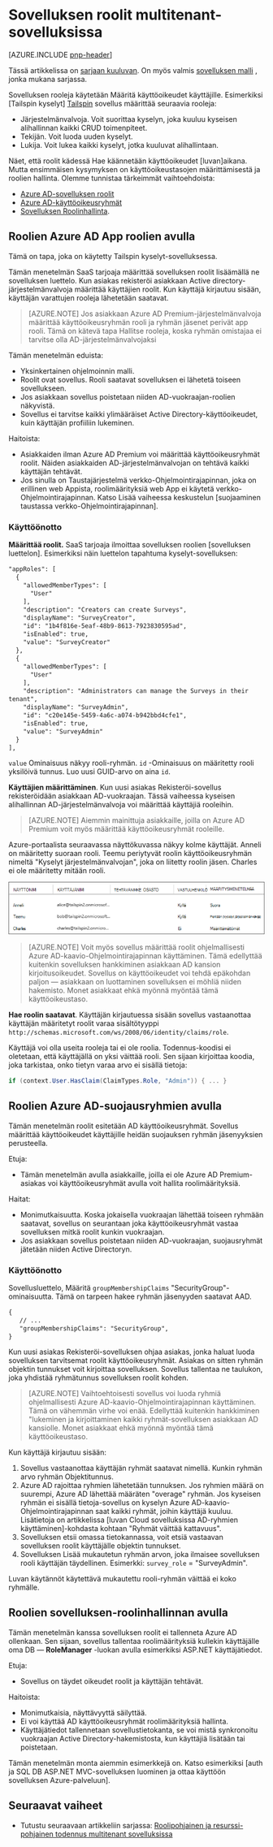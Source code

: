 <properties
   pageTitle="Sovelluksen roolit | Microsoft Azure"
   description="Tietoja luvan sovelluksen roolien avulla"
   services=""
   documentationCenter="na"
   authors="MikeWasson"
   manager="roshar"
   editor=""
   tags=""/>

<tags
   ms.service="guidance"
   ms.devlang="dotnet"
   ms.topic="article"
   ms.tgt_pltfrm="na"
   ms.workload="na"
   ms.date="02/16/2016"
   ms.author="mwasson"/>

#  <a name="application-roles-in-multitenant-applications"></a>Sovelluksen roolit multitenant-sovelluksissa

[AZURE.INCLUDE [pnp-header](../../includes/guidance-pnp-header-include.md)]

Tässä artikkelissa on [sarjaan kuuluvan]. On myös valmis [sovelluksen malli] , jonka mukana sarjassa.

Sovelluksen rooleja käytetään Määritä käyttöoikeudet käyttäjille. Esimerkiksi [Tailspin kyselyt] [ Tailspin] sovellus määrittää seuraavia rooleja:

- Järjestelmänvalvoja. Voit suorittaa kyselyn, joka kuuluu kyseisen alihallinnan kaikki CRUD toimenpiteet.
- Tekijän. Voit luoda uuden kyselyt.
- Lukija. Voit lukea kaikki kyselyt, jotka kuuluvat alihallintaan.

Näet, että roolit kädessä Hae käännetään käyttöoikeudet [luvan]aikana. Mutta ensimmäisen kysymyksen on käyttöoikeustasojen määrittämisestä ja roolien hallinta. Olemme tunnistaa tärkeimmät vaihtoehdoista:

-   [Azure AD-sovelluksen roolit](#roles-using-azure-ad-app-roles)
-   [Azure AD-käyttöoikeusryhmät](#roles-using-azure-ad-security-groups)
-   [Sovelluksen Roolinhallinta](#roles-using-an-application-role-manager).

## <a name="roles-using-azure-ad-app-roles"></a>Roolien Azure AD App roolien avulla

Tämä on tapa, joka on käytetty Tailspin kyselyt-sovelluksessa.

Tämän menetelmän SaaS tarjoaja määrittää sovelluksen roolit lisäämällä ne sovelluksen luettelo. Kun asiakas rekisteröi asiakkaan Active directory-järjestelmänvalvoja määrittää käyttäjien roolit. Kun käyttäjä kirjautuu sisään, käyttäjän varattujen rooleja lähetetään saatavat.

> [AZURE.NOTE] Jos asiakkaan Azure AD Premium-järjestelmänvalvoja määrittää käyttöoikeusryhmän rooli ja ryhmän jäsenet perivät app rooli. Tämä on kätevä tapa Hallitse rooleja, koska ryhmän omistajaa ei tarvitse olla AD-järjestelmänvalvojaksi

Tämän menetelmän eduista:

-   Yksinkertainen ohjelmoinnin malli.
-   Roolit ovat sovellus. Rooli saatavat sovelluksen ei lähetetä toiseen sovellukseen.
-   Jos asiakkaan sovellus poistetaan niiden AD-vuokraajan-roolien näkyvistä.
-   Sovellus ei tarvitse kaikki ylimääräiset Active Directory-käyttöoikeudet, kuin käyttäjän profiiliin lukeminen.

Haitoista:

- Asiakkaiden ilman Azure AD Premium voi määrittää käyttöoikeusryhmät roolit. Näiden asiakkaiden AD-järjestelmänvalvojan on tehtävä kaikki käyttäjän tehtävät.
- Jos sinulla on Taustajärjestelmä verkko-Ohjelmointirajapinnan, joka on erillinen web Appista, roolimäärityksiä web App ei käytetä verkko-Ohjelmointirajapinnan. Katso Lisää vaiheessa keskustelun [suojaaminen taustassa verkko-Ohjelmointirajapinnan].

### <a name="implementation"></a>Käyttöönotto

**Määrittää roolit.** SaaS tarjoaja ilmoittaa sovelluksen roolien [sovelluksen luettelon]. Esimerkiksi näin luettelon tapahtuma kyselyt-sovelluksen:

```
"appRoles": [
  {
    "allowedMemberTypes": [
      "User"
    ],
    "description": "Creators can create Surveys",
    "displayName": "SurveyCreator",
    "id": "1b4f816e-5eaf-48b9-8613-7923830595ad",
    "isEnabled": true,
    "value": "SurveyCreator"
  },
  {
    "allowedMemberTypes": [
      "User"
    ],
    "description": "Administrators can manage the Surveys in their tenant",
    "displayName": "SurveyAdmin",
    "id": "c20e145e-5459-4a6c-a074-b942bbd4cfe1",
    "isEnabled": true,
    "value": "SurveyAdmin"
  }
],
```

`value` Ominaisuus näkyy rooli-ryhmän. `id` -Ominaisuus on määritetty rooli yksilöivä tunnus. Luo uusi GUID-arvo on aina `id`.

**Käyttäjien määrittäminen**. Kun uusi asiakas Rekisteröi-sovellus rekisteröidään asiakkaan AD-vuokraajan. Tässä vaiheessa kyseisen alihallinnan AD-järjestelmänvalvoja voi määrittää käyttäjiä rooleihin.

> [AZURE.NOTE] Aiemmin mainittuja asiakkaille, joilla on Azure AD Premium voit myös määrittää käyttöoikeusryhmät rooleille.

Azure-portaalista seuraavassa näyttökuvassa näkyy kolme käyttäjät. Anneli on määritetty suoraan rooli. Teemu periytyvät roolin käyttöoikeusryhmän nimeltä "Kyselyt järjestelmänvalvojan", joka on liitetty roolin jäsen. Charles ei ole määritetty mitään rooli.

![Määritetyt käyttäjät](media/guidance-multitenant-identity/role-assignments.png)

> [AZURE.NOTE] Voit myös sovellus määrittää roolit ohjelmallisesti Azure AD-kaavio-Ohjelmointirajapinnan käyttäminen.  Tämä edellyttää kuitenkin sovelluksen hankkiminen asiakkaan AD kansion kirjoitusoikeudet. Sovellus on käyttöoikeudet voi tehdä epäkohdan paljon &mdash; asiakkaan on luottaminen sovelluksen ei möhliä niiden hakemisto. Monet asiakkaat ehkä myönnä myöntää tämä käyttöoikeustaso.

**Hae roolin saatavat**. Käyttäjän kirjautuessa sisään sovellus vastaanottaa käyttäjän määritetyt roolit varaa sisältötyyppi `http://schemas.microsoft.com/ws/2008/06/identity/claims/role`.  

Käyttäjä voi olla useita rooleja tai ei ole roolia. Todennus-koodisi ei oletetaan, että käyttäjällä on yksi väittää rooli. Sen sijaan kirjoittaa koodia, joka tarkistaa, onko tietyn varaa arvo ei sisällä tietoja:

```csharp
if (context.User.HasClaim(ClaimTypes.Role, "Admin")) { ... }
```

## <a name="roles-using-azure-ad-security-groups"></a>Roolien Azure AD-suojausryhmien avulla

Tämän menetelmän roolit esitetään AD käyttöoikeusryhmät. Sovellus määrittää käyttöoikeudet käyttäjille heidän suojauksen ryhmän jäsenyyksien perusteella.

Etuja:

-   Tämän menetelmän avulla asiakkaille, joilla ei ole Azure AD Premium-asiakas voi käyttöoikeusryhmät avulla voit hallita roolimäärityksiä.

Haitat:

- Monimutkaisuutta. Koska jokaisella vuokraajan lähettää toiseen ryhmään saatavat, sovellus on seurantaan joka käyttöoikeusryhmät vastaa sovelluksen mitkä roolit kunkin vuokraajan.
- Jos asiakkaan sovellus poistetaan niiden AD-vuokraajan, suojausryhmät jätetään niiden Active Directoryn.

### <a name="implementation"></a>Käyttöönotto

Sovellusluettelo, Määritä `groupMembershipClaims` "SecurityGroup"-ominaisuutta. Tämä on tarpeen hakee ryhmän jäsenyyden saatavat AAD.

```
{
   // ...
   "groupMembershipClaims": "SecurityGroup",
}
```

Kun uusi asiakas Rekisteröi-sovelluksen ohjaa asiakas, jonka haluat luoda sovelluksen tarvitsemat roolit käyttöoikeusryhmät. Asiakas on sitten ryhmän objektin tunnukset voit kirjoittaa sovelluksen. Sovellus tallentaa ne taulukon, joka yhdistää ryhmätunnus sovelluksen roolit kohden.

> [AZURE.NOTE] Vaihtoehtoisesti sovellus voi luoda ryhmiä ohjelmallisesti Azure AD-kaavio-Ohjelmointirajapinnan käyttäminen.  Tämä on vähemmän virhe voi enää. Edellyttää kuitenkin hankkiminen "lukeminen ja kirjoittaminen kaikki ryhmät-sovelluksen asiakkaan AD kansiolle. Monet asiakkaat ehkä myönnä myöntää tämä käyttöoikeustaso.

Kun käyttäjä kirjautuu sisään:

1.  Sovellus vastaanottaa käyttäjän ryhmät saatavat nimellä. Kunkin ryhmän arvo ryhmän Objektitunnus.
2.  Azure AD rajoittaa ryhmien lähetetään tunnuksen. Jos ryhmien määrä on suurempi, Azure AD lähettää määräten "overage" ryhmän. Jos kyseisen ryhmän ei sisällä tietoja-sovellus on kyselyn Azure AD-kaavio-Ohjelmointirajapinnan saat kaikki ryhmät, joihin käyttäjä kuuluu. Lisätietoja on artikkelissa [luvan Cloud sovelluksissa AD-ryhmien käyttäminen]-kohdasta kohtaan "Ryhmät väittää kattavuus".
3.  Sovelluksen etsii omassa tietokannassa, voit etsiä vastaavan sovelluksen roolit käyttäjälle objektin tunnukset.
4.  Sovelluksen Lisää mukautetun ryhmän arvon, joka ilmaisee sovelluksen rooli käyttäjän täydellinen. Esimerkki: `survey_role` = "SurveyAdmin".

Luvan käytännöt käytettävä mukautettu rooli-ryhmän väittää ei koko ryhmälle.

## <a name="roles-using-an-application-role-manager"></a>Roolien sovelluksen-roolinhallinnan avulla

Tämän menetelmän kanssa sovelluksen roolit ei tallenneta Azure AD ollenkaan. Sen sijaan, sovellus tallentaa roolimäärityksiä kullekin käyttäjälle oma DB &mdash; **RoleManager** -luokan avulla esimerkiksi ASP.NET käyttäjätiedot.

Etuja:

-   Sovellus on täydet oikeudet roolit ja käyttäjän tehtävät.

Haitoista:

- Monimutkaisia, näyttävyyttä säilyttää.
- Ei voi käyttää AD käyttöoikeusryhmät roolimäärityksiä hallinta.
- Käyttäjätiedot tallennetaan sovellustietokanta, se voi mistä synkronoitu vuokraajan Active Directory-hakemistosta, kun käyttäjiä lisätään tai poistetaan.   

Tämän menetelmän monta aiemmin esimerkkejä on. Katso esimerkiksi [auth ja SQL DB ASP.NET MVC-sovelluksen luominen ja ottaa käyttöön sovelluksen Azure-palveluun].

## <a name="next-steps"></a>Seuraavat vaiheet

- Tutustu seuraavaan artikkeliin sarjassa: [Roolipohjainen ja resurssi-pohjainen todennus multitenant sovelluksissa][todennus]

<!-- Links -->
[Tailspin]: guidance-multitenant-identity-tailspin.md
[sarjaan kuuluvan]: guidance-multitenant-identity.md
[todennus]: guidance-multitenant-identity-authorize.md
[Taustajärjestelmä verkko-Ohjelmointirajapinnan suojaaminen]: guidance-multitenant-identity-web-api.md
[ASP.NET-MVC-sovelluksen luominen auth ja SQL DB ja ota käyttöön App Azure-palvelu]: ../app-service-web/web-sites-dotnet-deploy-aspnet-mvc-app-membership-oauth-sql-database.md
[sovellusluettelo]: ../active-directory/active-directory-application-manifest.md
[sovelluksen malli]: https://github.com/Azure-Samples/guidance-identity-management-for-multitenant-apps
